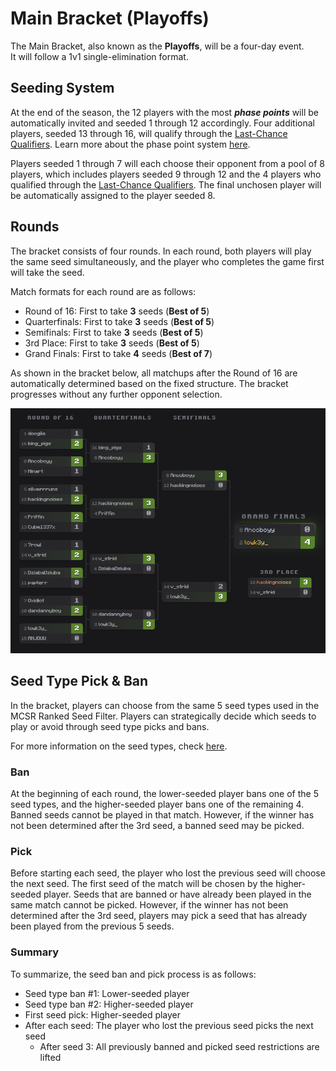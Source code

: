 # Main Bracket (Playoffs)

The Main Bracket, also known as the **Playoffs**, will be a four-day event.  
It will follow a 1v1 single-elimination format.

## Seeding System
At the end of the season, the 12 players with the most **_phase points_** will be automatically invited and seeded 1 through 12 accordingly. Four additional players, seeded 13 through 16, will qualify through the [Last-Chance Qualifiers](./last_chance_qualifiers). Learn more about the phase point system [here](./phase_point).

Players seeded 1 through 7 will each choose their opponent from a pool of 8 players, which includes players seeded 9 through 12 and the 4 players who qualified through the [Last-Chance Qualifiers](./last_chance_qualifiers). The final unchosen player will be automatically assigned to the player seeded 8.

## Rounds
The bracket consists of four rounds. In each round, both players will play the same seed simultaneously, and the player who completes the game first will take the seed.

Match formats for each round are as follows:
- Round of 16: First to take **3** seeds (**Best of 5**)
- Quarterfinals: First to take **3** seeds (**Best of 5**)
- Semifinals: First to take **3** seeds (**Best of 5**)
- 3rd Place: First to take **3** seeds (**Best of 5**)
- Grand Finals: First to take **4** seeds (**Best of 7**)

As shown in the bracket below, all matchups after the Round of 16 are automatically determined based on the fixed structure. The bracket progresses without any further opponent selection.

![Bracket Image](img/alpha_bracket.png)

## Seed Type Pick & Ban
In the bracket, players can choose from the same 5 seed types used in the MCSR Ranked Seed Filter. Players can strategically decide which seeds to play or avoid through seed type picks and bans.

For more information on the seed types, check [here](/gameplay/seed#overworld-types).

### Ban
At the beginning of each round, the lower-seeded player bans one of the 5 seed types, and the higher-seeded player bans one of the remaining 4. Banned seeds cannot be played in that match. However, if the winner has not been determined after the 3rd seed, a banned seed may be picked.

### Pick
Before starting each seed, the player who lost the previous seed will choose the next seed. The first seed of the match will be chosen by the higher-seeded player. Seeds that are banned or have already been played in the same match cannot be picked. However, if the winner has not been determined after the 3rd seed, players may pick a seed that has already been played from the previous 5 seeds.

### Summary
To summarize, the seed ban and pick process is as follows:
- Seed type ban #1: Lower-seeded player
- Seed type ban #2: Higher-seeded player
- First seed pick: Higher-seeded player
- After each seed: The player who lost the previous seed picks the next seed
  - After seed 3: All previously banned and picked seed restrictions are lifted
